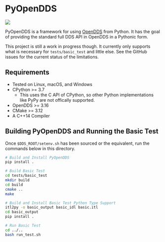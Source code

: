 # PyOpenDDS

[![](https://github.com/oci-labs/pyopendds/workflows/pyopendds/badge.svg)](
https://github.com/oci-labs/pyopendds/actions?query=workflow%3Apyopendds)

PyOpenDDS is a framework for using
[OpenDDS](https://github.com/objectcomputing/OpenDDS) from Python. It has the goal of providing the standard full DDS
API in OpenDDS in a Pythonic form.

This project is still a work in progress though. It currently only supports what is necessary for `tests/basic_test` and
little else. See the GitHub issues for the current status of the limitations.

## Requirements

- Tested on Linux, macOS, and Windows
- CPython >= 3.7
    - This uses the C API of CPython, so other Python implementations like PyPy are not offically supported.
- OpenDDS >= 3.16
- CMake >= 3.12
- A C++14 Compiler

## Building PyOpenDDS and Running the Basic Test

Once `$DDS_ROOT/setenv.sh` has been sourced or the equivalent, run the commands below in this directory.

```sh
# Build and Install PyOpenDDS
pip install .

# Build Basic Test
cd tests/basic_test
mkdir build
cd build
cmake ..
make

# Build and Install Basic Test Python Type Support
itl2py -o basic_output basic_idl basic.itl
cd basic_output
pip install .

# Run Basic Test
cd ../..
bash run_test.sh
```
